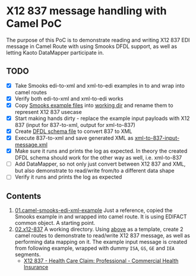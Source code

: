 # X12 837 message handling with Camel PoC

The purpose of this PoC is to demonstrate reading and writing X12 837 EDI message in Camel Route with using Smooks DFDL support, as well as letting Kaoto DataMapper participate in.

## TODO

- [x] Take Smooks edi-to-xml and xml-to-edi examples in to [](01.camel-smooks-edi-xml-example) and wrap into camel routes
- [x] Verify both edi-to-xml and xml-to-edi works
- [x] Copy [Smooks example files](01.camel-smooks-edi-xml-example) into [working dir](02.x12-837) and rename them to represent X12 837 usecase
- [x] Start making hands dirty - replace the example input payloads with X12 837 (input for 837-to-xml, output for xml-to-837)
- [x] Create  [DFDL schema file](02.x12-837/837-to-xml-order-mapping.dfdl.xsd) to convert 837 to XML
- [x] Execute 837-to-xml and save generated XML as [xml-to-837-input-message.xml](02.x12-837/xml-to-837-input-message.xml)
- [x] Make sure it runs and prints the log as expected. In theory the created DFDL schema should work for the other way as well, i.e. xml-to-837
- [ ] Add DataMapper, so not only just convert between X12 837 and XML, but also demonstrate to read/write from/to a different data shape
- [ ] Verify it runs and prints the log as expected

## Contents
1. [01.camel-smooks-edi-xml-example](01.camel-smooks-edi-xml-example)
Just a reference, copied the Smooks example in and wrapped into camel route. It is using EDIFACT common object. A starting point.
2. [02.x12-837](02.x12-837)
A working directory. Using [above](01.camel-smooks-edi-xml-example) as a template, create 2 camel routes to demonstrate to read/write X12 837 message, as well as performing data mapping on it.
The example input message is created from following example, wrapped with dummy `ISA`, `GS`, `GE` and `IEA` segments.
    - [X12 837 - Health Care Claim: Professional - Commercial Health Insurance](https://x12.org/examples/005010x222/example-01-commercial-health-insurance)
